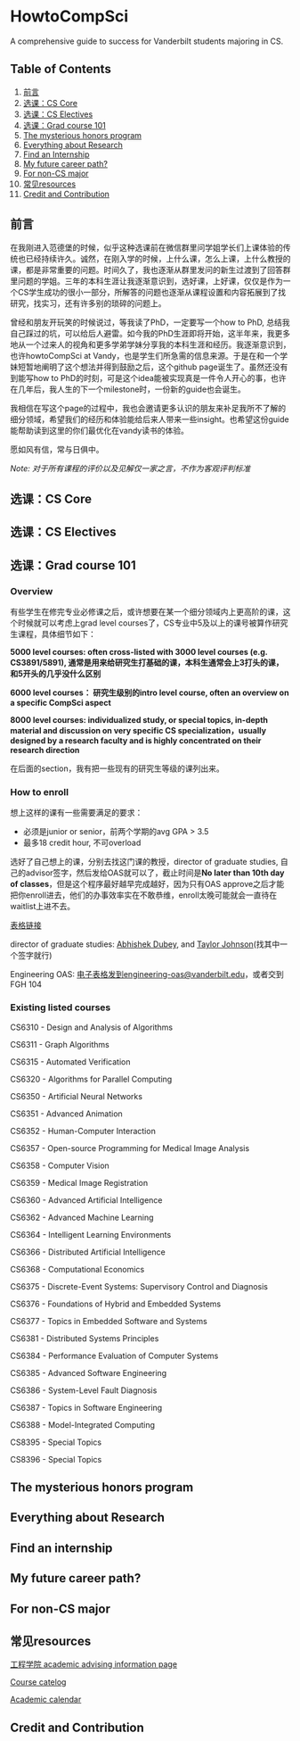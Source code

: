 # HowtoCompSci
A comprehensive guide to success for Vanderbilt students majoring in CS.

## Table of Contents
1. [前言](#前言)
2. [选课：CS Core](#选课cs-core)
3. [选课：CS Electives](#选课cs-electives)
4. [选课：Grad course 101](#选课grad-course-101)
5. [The mysterious honors program](#the-mysterious-honors-program)
6. [Everything about Research](#everything-about-research)
7. [Find an Internship](#find-an-internship)
8. [My future career path?](#my-future-career-path)
9. [For non-CS major](#for-non-cs-major)
10. [常见resources](#常见resources)
11. [Credit and Contribution](#credit-and-contribution)

## 前言
在我刚进入范德堡的时候，似乎这种选课前在微信群里问学姐学长们上课体验的传统也已经持续许久。诚然，在刚入学的时候，上什么课，怎么上课，上什么教授的课，都是非常重要的问题。时间久了，我也逐渐从群里发问的新生过渡到了回答群里问题的学姐。三年的本科生涯让我逐渐意识到，选好课，上好课，仅仅是作为一个CS学生成功的很小一部分，所解答的问题也逐渐从课程设置和内容拓展到了找研究，找实习，还有许多别的琐碎的问题上。

曾经和朋友开玩笑的时候说过，等我读了PhD，一定要写一个how to PhD, 总结我自己踩过的坑，可以给后人避雷。如今我的PhD生涯即将开始，这半年来，我更多地从一个过来人的视角和更多学弟学妹分享我的本科生涯和经历。我逐渐意识到，也许howtoCompSci at Vandy，也是学生们所急需的信息来源。于是在和一个学妹短暂地阐明了这个想法并得到鼓励之后，这个github page诞生了。虽然还没有到能写how to PhD的时刻，可是这个idea能被实现真是一件令人开心的事，也许在几年后，我人生的下一个milestone时，一份新的guide也会诞生。

我相信在写这个page的过程中，我也会邀请更多认识的朋友来补足我所不了解的细分领域，希望我们的经历和体验能给后来人带来一些insight。也希望这份guide能帮助读到这里的你们最优化在vandy读书的体验。

愿如风有信，常与日俱中。

*Note: 对于所有课程的评价以及见解仅一家之言，不作为客观评判标准*

## 选课：CS Core

## 选课：CS Electives

## 选课：Grad course 101
### Overview
有些学生在修完专业必修课之后，或许想要在某一个细分领域内上更高阶的课，这个时候就可以考虑上grad level courses了，CS专业中5及以上的课号被算作研究生课程，具体细节如下：

**5000 level courses: often cross-listed with 3000 level courses (e.g. CS3891/5891), 通常是用来给研究生打基础的课，本科生通常会上3打头的课，和5开头的几乎没什么区别**

**6000 level courses： 研究生级别的intro level course, often an overview on a specific CompSci aspect**

**8000 level courses: individualized study, or special topics, in-depth material and discussion on very specific CS specialization，usually designed by a research faculty and is highly concentrated on their research direction**


在后面的section，我有把一些现有的研究生等级的课列出来。

### How to enroll
想上这样的课有一些需要满足的要求：
- 必须是junior or senior，前两个学期的avg GPA > 3.5
- 最多18 credit hour, 不可overload

选好了自己想上的课，分别去找这门课的教授，director of graduate studies, 自己的advisor签字，然后发给OAS就可以了，截止时间是**No later than 10th day of classes**，但是这个程序最好越早完成越好，因为只有OAS approve之后才能把你enroll进去，他们的办事效率实在不敢恭维，enroll太晚可能就会一直待在waitlist上进不去。

[表格链接](https://registrar.vanderbilt.edu/documents/UGRD-enroll-outside-career.pdf)

director of graduate studies: [Abhishek Dubey](abhishek.dubey@vanderbilt.edu), and [Taylor Johnson](taylor.johnson@vanderbilt.edu)(找其中一个签字就行)

Engineering OAS: 电子表格发到engineering-oas@vanderbilt.edu，或者交到FGH 104

### Existing listed courses
CS6310 - Design and Analysis of Algorithms

CS6311 - Graph Algorithms

CS6315 - Automated Verification

CS6320 - Algorithms for Parallel Computing

CS6350 - Artificial Neural Networks

CS6351 - Advanced Animation

CS6352 - Human-Computer Interaction

CS6357 - Open-source Programming for Medical Image Analysis

CS6358 - Computer Vision

CS6359 - Medical Image Registration

CS6360 - Advanced Artificial Intelligence

CS6362 - Advanced Machine Learning

CS6364 - Intelligent Learning Environments

CS6366 - Distributed Artificial Intelligence

CS6368 - Computational Economics

CS6375 - Discrete-Event Systems: Supervisory Control and Diagnosis

CS6376 - Foundations of Hybrid and Embedded Systems

CS6377 - Topics in Embedded Software and Systems

CS6381 - Distributed Systems Principles

CS6384 - Performance Evaluation of Computer Systems

CS6385 - Advanced Software Engineering

CS6386 - System-Level Fault Diagnosis

CS6387 - Topics in Software Engineering

CS6388 - Model-Integrated Computing


CS8395 - Special Topics

CS8396 - Special Topics

## The mysterious honors program

## Everything about Research

## Find an internship

## My future career path?

## For non-CS major

## 常见resources
[工程学院 academic advising information page](https://engineering.vanderbilt.edu/academic-services/AcademicAdvising/index.php)


[Course catelog](https://registrar.vanderbilt.edu/catalogs/)


[Academic calendar](https://registrar.vanderbilt.edu/calendars/)


## Credit and Contribution


